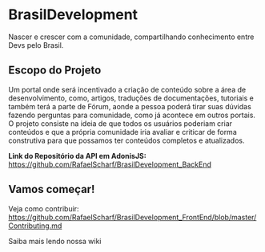 # BrasilDevelopment
Nascer e crescer com a comunidade, compartilhando conhecimento entre Devs pelo Brasil.

## Escopo do Projeto
Um portal onde será incentivado a criação de conteúdo sobre a área de desenvolvimento, como, artigos, traduções de documentações, tutoriais e também terá a parte de Fórum, aonde a pessoa poderá tirar suas dúvidas fazendo perguntas para comunidade, como já acontece em outros portais. O projeto consiste na ideia de que todos os usuários poderiam criar conteúdos e que a própria comunidade iria avaliar e criticar de forma construtiva para que possamos ter conteúdos completos e atualizados.

**Link do Repositório da API em AdonisJS:**
https://github.com/RafaelScharf/BrasilDevelopment_BackEnd
  
 ## Vamos começar! 
 Veja como contribuir: https://github.com/RafaelScharf/BrasilDevelopment_FrontEnd/blob/master/Contributing.md
 
 Saiba mais lendo nossa wiki
